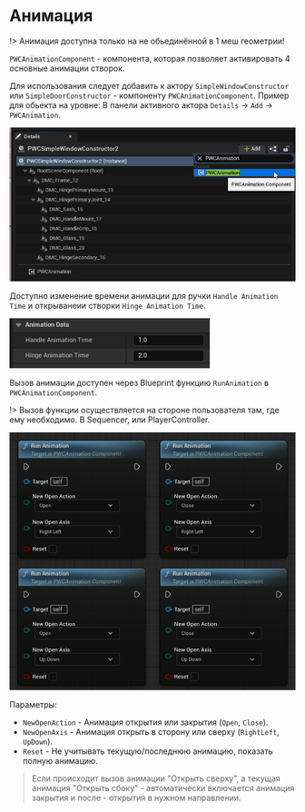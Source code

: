 # Анимация

!> Анимация доступна только на не обьединённой в 1 меш геометрии!

`PWCAnimationComponent` - компонента, которая позволяет активировать 4 основные анимации створок.

Для использования следует добавить к актору `SimpleWindowConstructor` или `SimpleDoorConstructor` - компоненту `PWCAnimationComponent`. Пример для обьекта на уровне: В панели активного актора `Details` -> `Add` -> `PWCAnimation`.

![](../img/AddAnimationComponent1.png ':size=40%')

Доступно изменение времени анимации для ручки `Handle Animation Time` и открыванеии створки `Hinge Animation Time`.

![](../img/AddAnimationComponent2.png ':size=30%')

Вызов анимации доступен через Blueprint функцию `RunAnimation` в `PWCAnimationComponent`.

!> Вызов функции осуществляется на стороне пользователя там, где ему необходимо. В Sequencer, или PlayerController.

![](../img/AddAnimationComponent3.png ':size=30%')

Параметры:
 - `NewOpenAction` - Анимация открытия или закрытия (`Open`, `Close`).
 - `NewOpenAxis` - Анимация открыть в сторону или сверху (`RightLeft`, `UpDown`).
 - `Reset` - Не учитывать текущую/последнюю анимацию, показать полную анимацию.
 
> Если происходит вызов анимации "Открыть сверху", а текущая анимация "Открыть сбоку" - автоматически включается анимация закрытия и после - открытия в нужном направлении.
